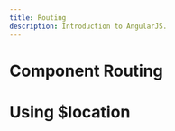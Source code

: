 ```yaml
---
title: Routing
description: Introduction to AngularJS.
---
```


# Component Routing

# Using $location